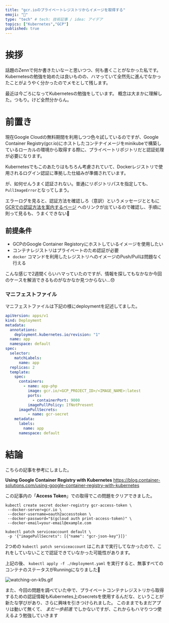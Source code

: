```yaml
---
title: "gcr.ioのプライベートレジストリからイメージを取得する"
emoji: "🚢"
type: "tech" # tech: 技術記事 / idea: アイデア
topics: ["Kubernetes","GCP"]
published: true
---
```

# 挨拶
話題のZennで何か書きたいなーと思いつつ、何も書くことがなかった私です。
Kubernetesの勉強を始めたは良いものの、ハマっていて全然先に進んでなかったことがようやく分かったのでメモとして残します。

最近は今ごろになってKubernetesの勉強をしています。
概念は大まかに理解した。つもり。けど全然分からん。

# 前置き

現在Google Cloudの無料期間を利用しつつ色々試しているのですが、Google Container Registry(gcr.io)にホストしたコンテナイメージをminikubeで構築しているローカルの環境から取得する際に、プライベートリポジトリだと認証処理が必要になります。

Kubernetesでもこのあたりはもちろん考慮されていて、Dockerレジストリで使用されるログイン認証に準拠した仕組みが準備されています。

が、如何せんうまく認証されない。普通にリポジトリパスを指定しても、`PullImageError`となってしまう。

エラーログを見ると、認証方法を確認しろ（意訳）というメッセージとともに [GCRでの認証方法を案内するページ](https://cloud.google.com/container-registry/docs/advanced-authentication?hl=ja) へのリンクが出ているので確認し、手順に則って見るも、うまくできない🤔


## 前提条件
- GCPのGoogle Container Registoryにホストしているイメージを使用したい
- コンテナレジストリはプライベートのため認証が必要
- `docker` コマンドを利用したレジストリへのイメージのPush/Pullは問題なく行える

こんな感じで2週間くらいハマっていたのですが、情報を探してもなかなか今回のケースを解消できるものがなかなか見つからない…😞

### マニフェストファイル

マニフェストファイルは下記の様にdeploymentを記述してました。

```deployment.yaml
apiVersion: apps/v1
kind: Deployment
metadata:
  annotations:
    deployment.kubernetes.io/revision: "1"
  name: app
  namespace: default
spec:
  selector:
    matchLabels:
      name: app
  replicas: 2
  template:
    spec:
      containers:
        - name: app-php
          image: gcr.io/<GCP_PROJECT_ID>/<IMAGE_NAME>:latest
          ports:
            - containerPort: 9000
          imagePullPolicy: IfNotPresent
      imagePullSecrets:
          - name: gcr-secret
    metadata:
      labels:
        name: app
      namespace: default
```



# 結論

こちらの記事を参考にしました。

**Using Google Container Registry with Kubernetes**
https://blog.container-solutions.com/using-google-container-registry-with-kubernetes

この記事内の「**Access Token**」での取得でこの問題をクリアできました。

```
kubectl create secret docker-registry gcr-access-token \
 --docker-server=gcr.io \
 --docker-username=oauth2accesstoken \
 --docker-password="$(gcloud auth print-access-token)" \
 --docker-email=your-email@example.com
```
```
kubectl patch serviceaccount default \
 -p '{"imagePullSecrets": [{"name": "gcr-json-key"}]}'
```

2つめの `kubectl patch serviceaccount` はこれまで実行してなかったので、これをしていないことで認証できていなかった可能性があります。

上記の後、 `kubectl apply -f ./deployment.yaml` を実行すると、無事すべてのコンテナのステータスがRunningになりました🎉

![watching-on-k9s.gif](/images/0235db4f33f182f5e39c/fe3ayuipwyf00m194tohxtj4t1jt.gif)


また、今回の問題を調べていた中で、プライベートコンテナレジストリから取得するための認証情報もKubernetes上のsecretsを使用するんだな、ということが新たな学びがあり、さらに興味を引きつけられました。
このままでもまだアプリは動いて無くて、 _まだ一歩前進_ でしかないですが、これからもハマりつつ使えるよう勉強していきます
